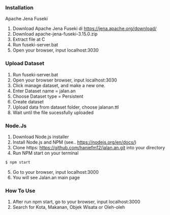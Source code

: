 ### Installation
Apache Jena Fuseki
1. Download Apache Jena Fuseki di https://jena.apache.org/download/
2. Download apache-jena-fuseki-3.15.0.zip
3. Extract file at C
4. Run fuseki-server.bat
5. Open your browser, input localhost:3030


### Upload Dataset

1. Run fuseki-server.bat
2. Open your browser browser, input localhost:3030
3. Click manage dataset, and make a new one. 
4. Enter Dataset name = jalan.an
5. Choose Dataset type = Persistent
6. Create dataset
7. Upload data from dataset folder, choose jalanan.ttl
8. Wait until the file sucessfully uploaded


### Node.Js

1. Download Node.js installer
2. Install Node.js and NPM (see.. https://nodejs.org/en/docs/)
3. Clone https: https://github.com/haniefm12/jalan.an.git into your directory
4. Run NPM start on your terminal
```bash
$ npm start
```
5. Go to your browser, input localhost:3000
6. You will see Jalan.an main page


### How To Use

1. After run npm start, go to your browser, input localhost:3000
2. Search for Kota, Makanan, Objek Wisata or Oleh-oleh 